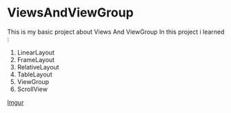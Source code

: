 # ViewsAndViewGroup
This is my basic project about Views And ViewGroup
In this project i learned :
1. LinearLayout
2. FrameLayout
3. RelativeLayout
4. TableLayout
5. ViewGroup
6. ScrollView

[Imgur](https://i.imgur.com/0NLNOpK.png)
